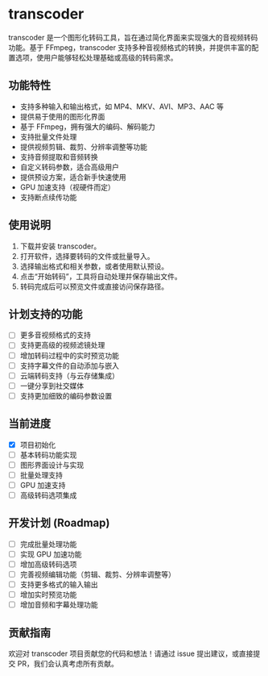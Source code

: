# transcoder

transcoder 是一个图形化转码工具，旨在通过简化界面来实现强大的音视频转码功能。基于 FFmpeg，transcoder 支持多种音视频格式的转换，并提供丰富的配置选项，使用户能够轻松处理基础或高级的转码需求。

## 功能特性

- 支持多种输入和输出格式，如 MP4、MKV、AVI、MP3、AAC 等
- 提供易于使用的图形化界面
- 基于 FFmpeg，拥有强大的编码、解码能力
- 支持批量文件处理
- 提供视频剪辑、裁剪、分辨率调整等功能
- 支持音频提取和音频转换
- 自定义转码参数，适合高级用户
- 提供预设方案，适合新手快速使用
- GPU 加速支持（视硬件而定）
- 支持断点续传功能

## 使用说明

1. 下载并安装 transcoder。
2. 打开软件，选择要转码的文件或批量导入。
3. 选择输出格式和相关参数，或者使用默认预设。
4. 点击“开始转码”，工具将自动处理并保存输出文件。
5. 转码完成后可以预览文件或直接访问保存路径。

## 计划支持的功能

- [ ] 更多音视频格式的支持
- [ ] 支持更高级的视频滤镜处理
- [ ] 增加转码过程中的实时预览功能
- [ ] 支持字幕文件的自动添加与嵌入
- [ ] 云端转码支持（与云存储集成）
- [ ] 一键分享到社交媒体
- [ ] 支持更加细致的编码参数设置

## 当前进度

- [x] 项目初始化
- [ ] 基本转码功能实现
- [ ] 图形界面设计与实现
- [ ] 批量处理支持
- [ ] GPU 加速支持
- [ ] 高级转码选项集成

## 开发计划 (Roadmap)

- [ ] 完成批量处理功能
- [ ] 实现 GPU 加速功能
- [ ] 增加高级转码选项
- [ ] 完善视频编辑功能（剪辑、裁剪、分辨率调整等）
- [ ] 支持更多格式的输入输出
- [ ] 增加实时预览功能
- [ ] 增加音频和字幕处理功能

## 贡献指南

欢迎对 transcoder 项目贡献您的代码和想法！请通过 issue 提出建议，或直接提交 PR，我们会认真考虑所有贡献。

